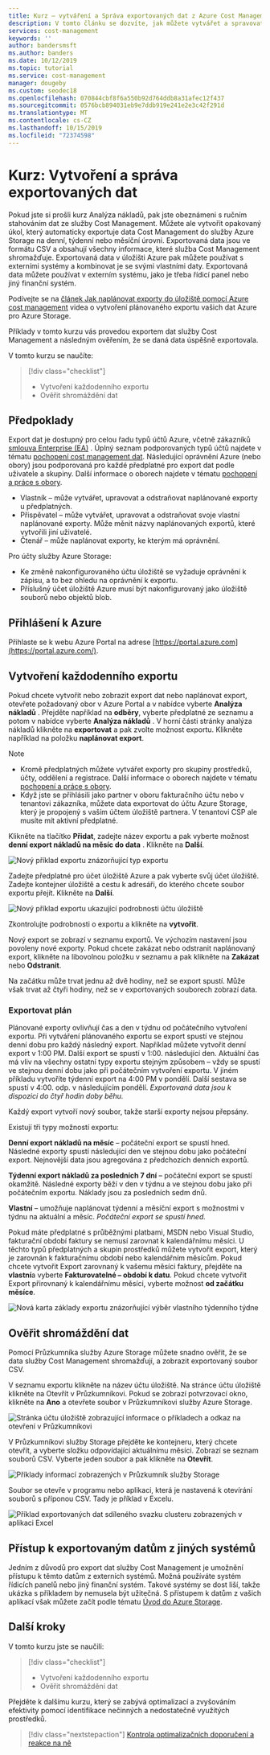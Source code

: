 ```yaml
---
title: Kurz – vytváření a Správa exportovaných dat z Azure Cost Management
description: V tomto článku se dozvíte, jak můžete vytvářet a spravovat exportovaná Azure Cost Management data, abyste je mohli použít v externích systémech.
services: cost-management
keywords: ''
author: bandersmsft
ms.author: banders
ms.date: 10/12/2019
ms.topic: tutorial
ms.service: cost-management
manager: dougeby
ms.custom: seodec18
ms.openlocfilehash: 070844cbf8f6a550b92d764ddb8a31afec12f437
ms.sourcegitcommit: 0576bcb894031eb9e7ddb919e241e2e3c42f291d
ms.translationtype: MT
ms.contentlocale: cs-CZ
ms.lasthandoff: 10/15/2019
ms.locfileid: "72374598"
---
```

# <a name="tutorial-create-and-manage-exported-data"></a>Kurz: Vytvoření a správa exportovaných dat

Pokud jste si prošli kurz Analýza nákladů, pak jste obeznámeni s ručním stahováním dat ze služby Cost Management. Můžete ale vytvořit opakovaný úkol, který automaticky exportuje data Cost Management do služby Azure Storage na denní, týdenní nebo měsíční úrovni. Exportovaná data jsou ve formátu CSV a obsahují všechny informace, které služba Cost Management shromažďuje. Exportovaná data v úložišti Azure pak můžete používat s externími systémy a kombinovat je se svými vlastními daty. Exportovaná data můžete používat v externím systému, jako je třeba řídicí panel nebo jiný finanční systém.

Podívejte se na [článek Jak naplánovat exporty do úložiště pomocí Azure cost management](https://www.youtube.com/watch?v=rWa_xI1aRzo) videa o vytvoření plánovaného exportu vašich dat Azure pro Azure Storage.

Příklady v tomto kurzu vás provedou exportem dat služby Cost Management a následným ověřením, že se daná data úspěšně exportovala.

V tomto kurzu se naučíte:

> [!div class="checklist"]
> * Vytvoření každodenního exportu
> * Ověřit shromáždění dat

## <a name="prerequisites"></a>Předpoklady
Export dat je dostupný pro celou řadu typů účtů Azure, včetně zákazníků [smlouva Enterprise (EA)](https://azure.microsoft.com/pricing/enterprise-agreement/) . Úplný seznam podporovaných typů účtů najdete v tématu [pochopení cost management dat](understand-cost-mgt-data.md). Následující oprávnění Azure (nebo obory) jsou podporovaná pro každé předplatné pro export dat podle uživatele a skupiny. Další informace o oborech najdete v tématu [pochopení a práce s obory](understand-work-scopes.md).

- Vlastník – může vytvářet, upravovat a odstraňovat naplánované exporty u předplatných.
- Přispěvatel – může vytvářet, upravovat a odstraňovat svoje vlastní naplánované exporty. Může měnit názvy naplánovaných exportů, které vytvořili jiní uživatelé.
- Čtenář – může naplánovat exporty, ke kterým má oprávnění.

Pro účty služby Azure Storage:
- Ke změně nakonfigurovaného účtu úložiště se vyžaduje oprávnění k zápisu, a to bez ohledu na oprávnění k exportu.
- Příslušný účet úložiště Azure musí být nakonfigurovaný jako úložiště souborů nebo objektů blob.

## <a name="sign-in-to-azure"></a>Přihlášení k Azure
Přihlaste se k webu Azure Portal na adrese [https://portal.azure.com](https://portal.azure.com/).

## <a name="create-a-daily-export"></a>Vytvoření každodenního exportu

Pokud chcete vytvořit nebo zobrazit export dat nebo naplánovat export, otevřete požadovaný obor v Azure Portal a v nabídce vyberte **Analýza nákladů** . Přejděte například na **odběry**, vyberte předplatné ze seznamu a potom v nabídce vyberte **Analýza nákladů** . V horní části stránky analýza nákladů klikněte na **exportovat** a pak zvolte možnost exportu. Klikněte například na položku **naplánovat export**.  

> [!NOTE]
> - Kromě předplatných můžete vytvářet exporty pro skupiny prostředků, účty, oddělení a registrace. Další informace o oborech najdete v tématu [pochopení a práce s obory](understand-work-scopes.md).
>- Když jste se přihlásili jako partner v oboru fakturačního účtu nebo v tenantovi zákazníka, můžete data exportovat do účtu Azure Storage, který je propojený s vaším účtem úložiště partnera. V tenantovi CSP ale musíte mít aktivní předplatné.
>


Klikněte na tlačítko **Přidat**, zadejte název exportu a pak vyberte možnost **denní export nákladů na měsíc do data** . Klikněte na **Další**.

![Nový příklad exportu znázorňující typ exportu](./media/tutorial-export-acm-data/basics_exports.png)

Zadejte předplatné pro účet úložiště Azure a pak vyberte svůj účet úložiště.  Zadejte kontejner úložiště a cestu k adresáři, do kterého chcete soubor exportu přejít.  Klikněte na **Další**.

![Nový příklad exportu ukazující podrobnosti účtu úložiště](./media/tutorial-export-acm-data/storage_exports.png)

Zkontrolujte podrobnosti o exportu a klikněte na **vytvořit**.

Nový export se zobrazí v seznamu exportů. Ve výchozím nastavení jsou povoleny nové exporty. Pokud chcete zakázat nebo odstranit naplánovaný export, klikněte na libovolnou položku v seznamu a pak klikněte na **Zakázat** nebo **Odstranit**.

Na začátku může trvat jednu až dvě hodiny, než se export spustí. Může však trvat až čtyři hodiny, než se v exportovaných souborech zobrazí data.

### <a name="export-schedule"></a>Exportovat plán

Plánované exporty ovlivňují čas a den v týdnu od počátečního vytvoření exportu. Při vytváření plánovaného exportu se export spustí ve stejnou denní dobu pro každý následný export. Například můžete vytvořit denní export v 1:00 PM. Další export se spustí v 1:00. následující den. Aktuální čas má vliv na všechny ostatní typy exportu stejným způsobem – vždy se spustí ve stejnou denní dobu jako při počátečním vytvoření exportu. V jiném příkladu vytvoříte týdenní export na 4:00 PM v pondělí. Další sestava se spustí v 4:00. odp. v následujícím pondělí. *Exportovaná data jsou k dispozici do čtyř hodin doby běhu.*

Každý export vytvoří nový soubor, takže starší exporty nejsou přepsány.

Existují tři typy možností exportu:

**Denní export nákladů na měsíc** – počáteční export se spustí hned. Následné exporty spustí následující den ve stejnou dobu jako počáteční export. Nejnovější data jsou agregována z předchozích denních exportů.

**Týdenní export nákladů za posledních 7 dní** – počáteční export se spustí okamžitě. Následné exporty běží v den v týdnu a ve stejnou dobu jako při počátečním exportu. Náklady jsou za posledních sedm dnů.

**Vlastní** – umožňuje naplánovat týdenní a měsíční export s možnostmi v týdnu na aktuální a měsíc. *Počáteční export se spustí hned.*

Pokud máte předplatné s průběžnými platbami, MSDN nebo Visual Studio, fakturační období faktury se nemusí zarovnat k kalendářnímu měsíci. U těchto typů předplatných a skupin prostředků můžete vytvořit export, který je zarovnán k fakturačnímu období nebo kalendářním měsícům. Pokud chcete vytvořit Export zarovnaný k vašemu měsíci faktury, přejděte na **vlastní**a vyberte **Fakturovatelné – období k datu**.  Pokud chcete vytvořit Export přirovnaný k kalendářnímu měsíci, vyberte možnost **od začátku měsíce**.
>
>

![Nová karta základy exportu znázorňující výběr vlastního týdenního týdne](./media/tutorial-export-acm-data/tutorial-export-schedule-weekly-week-to-date.png)

## <a name="verify-that-data-is-collected"></a>Ověřit shromáždění dat

Pomocí Průzkumníka služby Azure Storage můžete snadno ověřit, že se data služby Cost Management shromažďují, a zobrazit exportovaný soubor CSV.

V seznamu exportu klikněte na název účtu úložiště. Na stránce účtu úložiště klikněte na Otevřít v Průzkumníkovi. Pokud se zobrazí potvrzovací okno, klikněte na **Ano** a otevřete soubor v Průzkumníkovi služby Azure Storage.

![Stránka účtu úložiště zobrazující informace o příkladech a odkaz na otevření v Průzkumníkovi](./media/tutorial-export-acm-data/storage-account-page.png)

V Průzkumníkovi služby Storage přejděte ke kontejneru, který chcete otevřít, a vyberte složku odpovídající aktuálnímu měsíci. Zobrazí se seznam souborů CSV. Vyberte jeden soubor a pak klikněte na **Otevřít**.

![Příklady informací zobrazených v Průzkumník služby Storage](./media/tutorial-export-acm-data/storage-explorer.png)

Soubor se otevře v programu nebo aplikaci, která je nastavená k otevírání souborů s příponou CSV. Tady je příklad v Excelu.

![Příklad exportovaných dat sdíleného svazku clusteru zobrazených v aplikaci Excel](./media/tutorial-export-acm-data/example-export-data.png)


## <a name="access-exported-data-from-other-systems"></a>Přístup k exportovaným datům z jiných systémů

Jedním z důvodů pro export dat služby Cost Management je umožnění přístupu k těmto datům z externích systémů. Možná používáte systém řídicích panelů nebo jiný finanční systém. Takové systémy se dost liší, takže ukázka s příkladem by nemusela být užitečná.  S přístupem k datům z vašich aplikací však můžete začít podle tématu [Úvod do Azure Storage](../storage/common/storage-introduction.md).

## <a name="next-steps"></a>Další kroky

V tomto kurzu jste se naučili:

> [!div class="checklist"]
> * Vytvoření každodenního exportu
> * Ověřit shromáždění dat

Přejděte k dalšímu kurzu, který se zabývá optimalizací a zvyšováním efektivity pomocí identifikace nečinných a nedostatečně využitých prostředků.

> [!div class="nextstepaction"]
> [Kontrola optimalizačních doporučení a reakce na ně](tutorial-acm-opt-recommendations.md)
